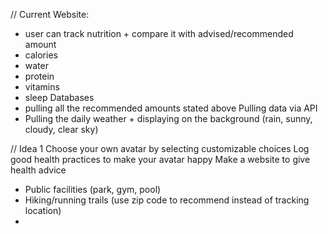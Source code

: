// Current
Website:
- user can track nutrition + compare it with advised/recommended amount
- calories
- water
- protein
- vitamins
- sleep
Databases
- pulling all the recommended amounts stated above
Pulling data via API
- Pulling the daily weather + displaying on the background (rain, sunny, cloudy, clear sky)

// Idea 1
Choose your own avatar by selecting customizable choices
Log good health practices to make your avatar happy
Make a website to give health advice
- Public facilities (park, gym, pool)
- Hiking/running trails (use zip code to recommend instead of tracking location)
- 
